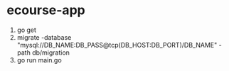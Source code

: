 # ecourse-app

1. go get
2. migrate -database "mysql://DB_NAME:DB_PASS@tcp(DB_HOST:DB_PORT)/DB_NAME" -path db/migration
3. go run main.go
